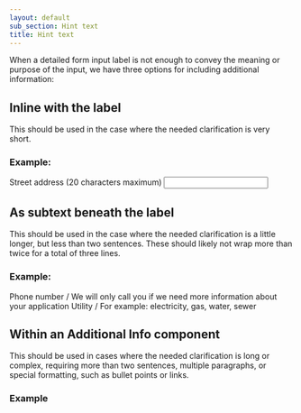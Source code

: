 ```yaml
---
layout: default
sub_section: Hint text
title: Hint text
---
```


When a detailed form input label is not enough to convey the meaning or purpose of the input, we have three options for including additional information:

## Inline with the label 
This should be used in the case where the needed clarification is very short.
### Example:

<form class="usa-form">
  <label for="input-type-text">Street address (20 characters maximum)</label>
  <input class="usa-input" id="input-type-text" name="input-type-text" type="text">
</form>

## As subtext beneath the label
This should be used in the case where the needed clarification is a little longer, but less than two sentences. These should likely not wrap more than twice for a total of three lines. 
### Example:
Phone number / We will only call you if we need more information about your application
Utility / For example: electricity, gas, water, sewer

## Within an Additional Info component 
This should be used in cases where the needed clarification is long or complex, requiring more than two sentences, multiple paragraphs, or special formatting, such as bullet points or links.
### Example
